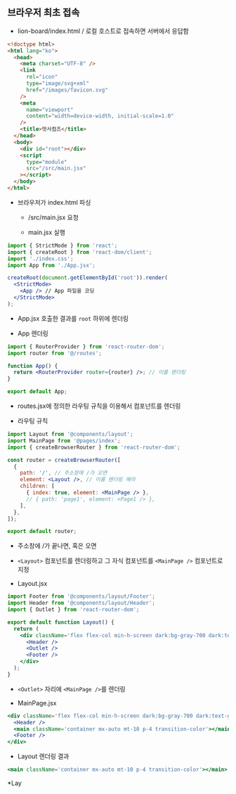 ## 브라우저 최초 접속

- lion-board/index.html / 로컬 호스트로 접속하면 서버에서 응답함

```html
<!doctype html>
<html lang="ko">
  <head>
    <meta charset="UTF-8" />
    <link
      rel="icon"
      type="image/svg+xml"
      href="/images/favicon.svg"
    />
    <meta
      name="viewport"
      content="width=device-width, initial-scale=1.0"
    />
    <title>멋사컴즈</title>
  </head>
  <body>
    <div id="root"></div>
    <script
      type="module"
      src="/src/main.jsx"
    ></script>
  </body>
</html>
```

- 브라우저가 index.html 파싱

  - /src/main.jsx 요청

  - main.jsx 실행

```jsx
import { StrictMode } from 'react';
import { createRoot } from 'react-dom/client';
import './index.css';
import App from './App.jsx';

createRoot(document.getElementById('root')).render(
  <StrictMode>
    <App /> // App 파일을 코딩
  </StrictMode>
);
```

- App.jsx 호출한 결과를 `root` 하위에 렌더링

* App 렌더링

```jsx
import { RouterProvider } from 'react-router-dom';
import router from '@/routes';

function App() {
  return <RouterProvider router={router} />; // 이를 렌더링
}

export default App;
```

- routes.jsx에 정의한 라우팅 규칙을 이용해서 컴포넌트를 렌더링

* 라우팅 규칙

```jsx
import Layout from '@components/layout';
import MainPage from '@pages/index';
import { createBrowserRouter } from 'react-router-dom';

const router = createBrowserRouter([
  {
    path: '/', // 주소창에 /가 오면
    element: <Layout />, // 이를 렌더링 해라
    children: [
      { index: true, element: <MainPage /> },
      // { path: 'page1', element: <Page1 /> },
    ],
  },
]);

export default router;
```

- 주소창에 /가 끝나면, 혹은 오면
- `<Layout>` 컴포넌트를 렌더링하고 그 자식 컴포넌트를 `<MainPage />` 컴포넌트로 지정

- Layout.jsx

```jsx
import Footer from '@components/layout/Footer';
import Header from '@components/layout/Header';
import { Outlet } from 'react-router-dom';

export default function Layout() {
  return (
    <div className='flex flex-col min-h-screen dark:bg-gray-700 dark:text-gray-200 transition-color duration-500 ease-in-out'>
      <Header />
      <Outlet />
      <Footer />
    </div>
  );
}
```

- `<Outlet>` 자리에 `<MainPage />`를 렌더링

* MainPage.jsx

```jsx
<div className='flex flex-col min-h-screen dark:bg-gray-700 dark:text-gray-200 transition-color duration-500 ease-in-out'>
  <Header />
  <main className='container mx-auto mt-10 p-4 transition-color'></main>
  <Footer />
</div>
```

- Layout 렌더링 결과

```jsx
<main className='container mx-auto mt-10 p-4 transition-color'></main>
```

\*Lay
